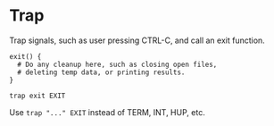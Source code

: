 # Trap

Trap signals, such as user pressing CTRL-C, and call an exit function.

    exit() {
      # Do any cleanup here, such as closing open files,
      # deleting temp data, or printing results.
    }

    trap exit EXIT
    
Use `trap "..." EXIT` instead of TERM, INT, HUP, etc.
